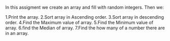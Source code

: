 In this assigment we create an array and fill with random integers. Then we:

1.Print the array.
2.Sort array in Ascending order.
3.Sort array in descending order.
4.Find the Maximum value of array.
5.Find the Minimum value of array.
6.find the Median of array.
7.Find the how many of a number there are in an array.
 
